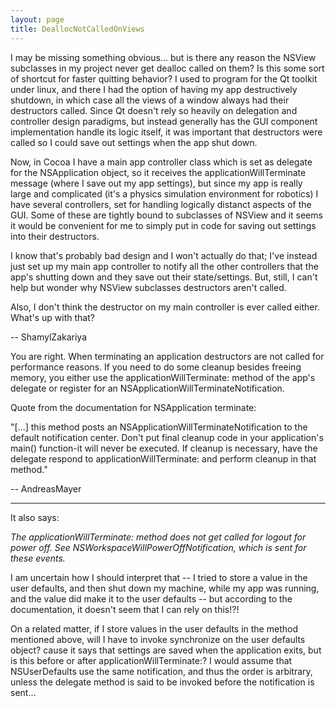 ```yaml
---
layout: page
title: DeallocNotCalledOnViews
---
```


I may be missing something obvious... but is there any reason the NSView subclasses in my project never get dealloc called on them? Is this some sort of shortcut for faster quitting behavior? I used to program for the Qt toolkit under linux, and there I had the option of having my app destructively shutdown, in which case all the views of a window always had their destructors called. Since Qt doesn't rely so heavily on delegation and controller design paradigms, but instead generally has the GUI component implementation handle its logic itself, it was important that destructors were called so I could save out settings when the app shut down.

Now, in Cocoa I have a main app controller class which is set as delegate for the NSApplication object, so it receives the applicationWillTerminate message (where I save out my app settings), but since my app is really large and complicated (it's a physics simulation environment for robotics) I have several controllers, set for handling logically distanct aspects of the GUI. Some of these are tightly bound to subclasses of NSView and it seems it would be convenient for me to simply put in code for saving out settings into their destructors.

I know that's probably bad design and I won't actually do that; I've instead just set up my main app controller to notify all the other controllers that the app's shutting down and they save out their state/settings. But, still, I can't help but wonder why NSView subclasses destructors aren't called.

Also, I don't think the destructor on my main controller is ever called either. What's up with that?

-- ShamylZakariya

You are right. When terminating an application destructors are not called for performance reasons. If you need to do some cleanup besides freeing memory, you either use the applicationWillTerminate: method of the app's delegate or register for an  NSApplicationWillTerminateNotification.

Quote from the documentation for NSApplication terminate:

"[...] this method posts an NSApplicationWillTerminateNotification to the default notification center. Don't put final cleanup code in your application's main() function-it will never be executed. If cleanup is necessary, have the delegate respond to applicationWillTerminate: and perform cleanup in that method."

--  AndreasMayer

----

It also says:

*The applicationWillTerminate: method does not get called for logout for power off. See NSWorkspaceWillPowerOffNotification, which is sent for these events.*

I am uncertain how I should interpret that -- I tried to store a value in the user defaults, and then shut down my machine, while my app was running, and the value did make it to the user defaults -- but according to the documentation, it doesn't seem that I can rely on this!?!

On a related matter, if I store values in the user defaults in the method mentioned above, will I have to invoke synchronize on the user defaults object? cause it says that settings are saved when the application exits, but is this before or after applicationWillTerminate:? I would assume that NSUserDefaults use the same notification, and thus the order is arbitrary, unless the delegate method is said to be invoked before the notification is sent...

